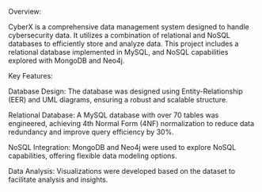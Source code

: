 Overview: 

CyberX is a comprehensive data management system designed to handle cybersecurity data. It utilizes a combination of relational and NoSQL databases to efficiently store and analyze data. This project includes a relational database implemented in MySQL, and NoSQL capabilities explored with MongoDB and Neo4j.

Key Features:

Database Design: The database was designed using Entity-Relationship (EER) and UML diagrams, ensuring a robust and scalable structure.

Relational Database: A MySQL database with over 70 tables was engineered, achieving 4th Normal Form (4NF) normalization to reduce data redundancy and improve query efficiency by 30%.

NoSQL Integration: MongoDB and Neo4j were used to explore NoSQL capabilities, offering flexible data modeling options.

Data Analysis: Visualizations were developed based on the dataset to facilitate analysis and insights.
